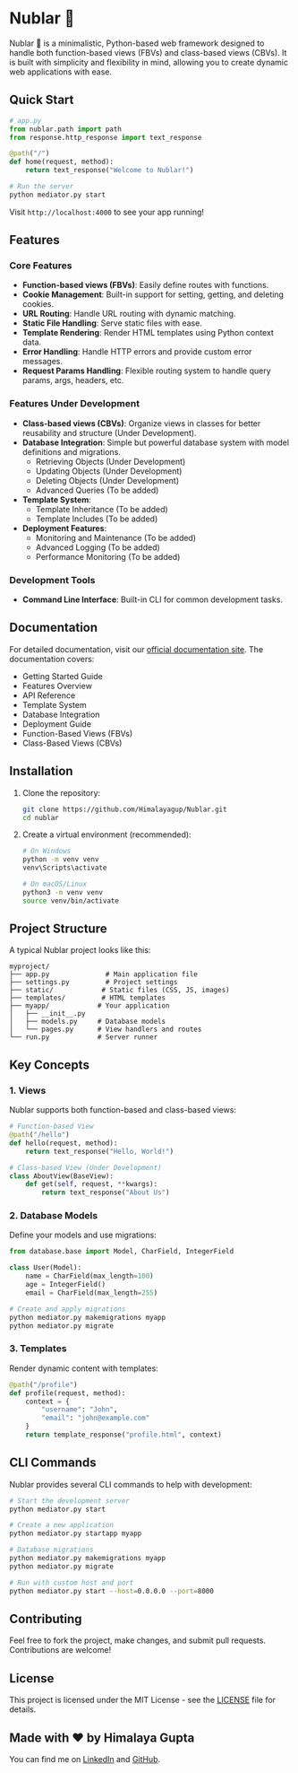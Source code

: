 # Nublar 🦖

Nublar 🦖 is a minimalistic, Python-based web framework designed to handle both function-based views (FBVs) and class-based views (CBVs). It is built with simplicity and flexibility in mind, allowing you to create dynamic web applications with ease.

## Quick Start

```python
# app.py
from nublar.path import path
from response.http_response import text_response

@path("/")
def home(request, method):
    return text_response("Welcome to Nublar!")

# Run the server
python mediator.py start
```

Visit `http://localhost:4000` to see your app running!

## Features

### Core Features
- **Function-based views (FBVs)**: Easily define routes with functions.
- **Cookie Management**: Built-in support for setting, getting, and deleting cookies.
- **URL Routing**: Handle URL routing with dynamic matching.
- **Static File Handling**: Serve static files with ease.
- **Template Rendering**: Render HTML templates using Python context data.
- **Error Handling**: Handle HTTP errors and provide custom error messages.
- **Request Params Handling**: Flexible routing system to handle query params, args, headers, etc.

### Features Under Development
- **Class-based views (CBVs)**: Organize views in classes for better reusability and structure (Under Development).
- **Database Integration**: Simple but powerful database system with model definitions and migrations.
  - Retrieving Objects (Under Development)
  - Updating Objects (Under Development)
  - Deleting Objects (Under Development)
  - Advanced Queries (To be added)
- **Template System**:
  - Template Inheritance (To be added)
  - Template Includes (To be added)
- **Deployment Features**:
  - Monitoring and Maintenance (To be added)
  - Advanced Logging (To be added)
  - Performance Monitoring (To be added)

### Development Tools
- **Command Line Interface**: Built-in CLI for common development tasks.

## Documentation

For detailed documentation, visit our [official documentation site](https://nublarframework.com). The documentation covers:

- Getting Started Guide
- Features Overview
- API Reference
- Template System
- Database Integration
- Deployment Guide
- Function-Based Views (FBVs)
- Class-Based Views (CBVs)

## Installation

1. Clone the repository:

   ```bash
   git clone https://github.com/Himalayagup/Nublar.git
   cd nublar
   ```

2. Create a virtual environment (recommended):

   ```bash
   # On Windows
   python -m venv venv
   venv\Scripts\activate

   # On macOS/Linux
   python3 -m venv venv
   source venv/bin/activate
   ```

## Project Structure

A typical Nublar project looks like this:

```
myproject/
├── app.py              # Main application file
├── settings.py         # Project settings
├── static/            # Static files (CSS, JS, images)
├── templates/         # HTML templates
├── myapp/            # Your application
│   ├── __init__.py
│   ├── models.py     # Database models
│   └── pages.py      # View handlers and routes
└── run.py            # Server runner
```

## Key Concepts

### 1. Views
Nublar supports both function-based and class-based views:

```python
# Function-based View
@path("/hello")
def hello(request, method):
    return text_response("Hello, World!")

# Class-based View (Under Development)
class AboutView(BaseView):
    def get(self, request, **kwargs):
        return text_response("About Us")
```

### 2. Database Models
Define your models and use migrations:

```python
from database.base import Model, CharField, IntegerField

class User(Model):
    name = CharField(max_length=100)
    age = IntegerField()
    email = CharField(max_length=255)

# Create and apply migrations
python mediator.py makemigrations myapp
python mediator.py migrate
```

### 3. Templates
Render dynamic content with templates:

```python
@path("/profile")
def profile(request, method):
    context = {
        "username": "John",
        "email": "john@example.com"
    }
    return template_response("profile.html", context)
```

## CLI Commands

Nublar provides several CLI commands to help with development:

```bash
# Start the development server
python mediator.py start

# Create a new application
python mediator.py startapp myapp

# Database migrations
python mediator.py makemigrations myapp
python mediator.py migrate

# Run with custom host and port
python mediator.py start --host=0.0.0.0 --port=8000
```

## Contributing

Feel free to fork the project, make changes, and submit pull requests. Contributions are welcome!

## License

This project is licensed under the MIT License - see the [LICENSE](LICENSE) file for details.

## Made with ❤️ by Himalaya Gupta

You can find me on [LinkedIn](https://www.linkedin.com/in/himalayagupta/) and [GitHub](https://github.com/himalayagup).
